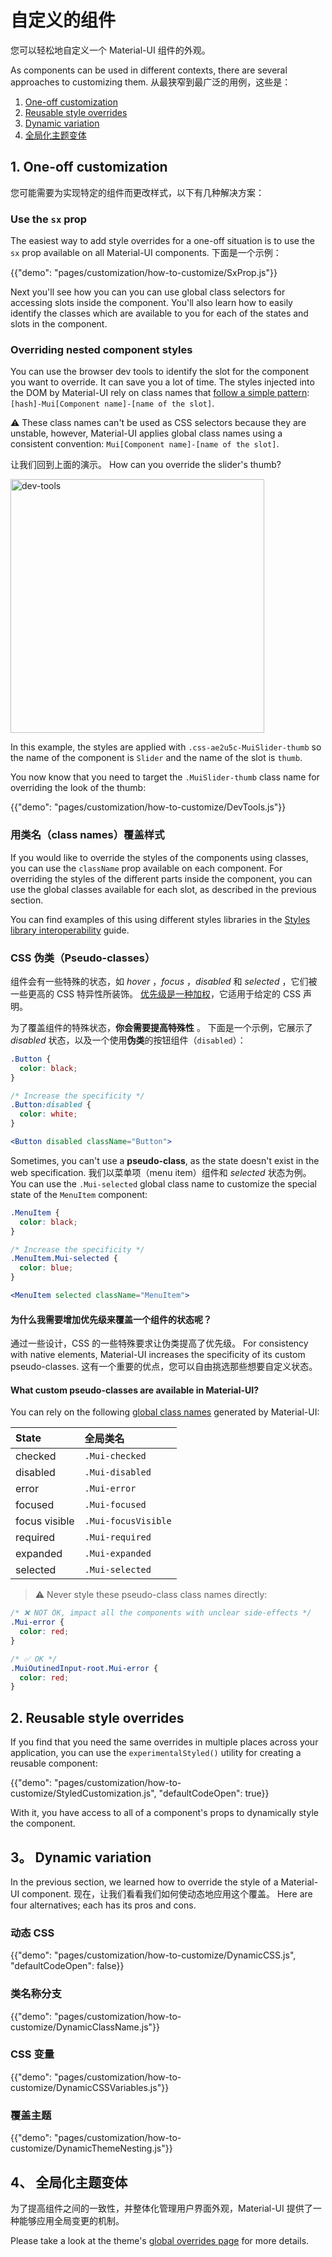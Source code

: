 # 自定义的组件

<p class="description">您可以轻松地自定义一个 Material-UI 组件的外观。</p>

As components can be used in different contexts, there are several approaches to customizing them. 从最狭窄到最广泛的用例，这些是：

1. [One-off customization](#1-one-off-customization)
1. [Reusable style overrides](#2-reusable-style-overrides)
1. [Dynamic variation](#3-dynamic-variation)
1. [全局化主题变体](#4-global-theme-variation)

## 1. One-off customization

您可能需要为实现特定的组件而更改样式，以下有几种解决方案：

### Use the `sx` prop

The easiest way to add style overrides for a one-off situation is to use the `sx` prop available on all Material-UI components. 下面是一个示例：

{{"demo": "pages/customization/how-to-customize/SxProp.js"}}

Next you'll see how you can you can use global class selectors for accessing slots inside the component. You'll also learn how to easily identify the classes which are available to you for each of the states and slots in the component.

### Overriding nested component styles

You can use the browser dev tools to identify the slot for the component you want to override. It can save you a lot of time. The styles injected into the DOM by Material-UI rely on class names that [follow a simple pattern](/styles/advanced/#class-names): `[hash]-Mui[Component name]-[name of the slot]`.

⚠️ These class names can't be used as CSS selectors because they are unstable, however, Material-UI applies global class names using a consistent convention: `Mui[Component name]-[name of the slot]`.

让我们回到上面的演示。 How can you override the slider's thumb?

<img src="/static/images/customization/dev-tools.png" alt="dev-tools" width="406" />

In this example, the styles are applied with `.css-ae2u5c-MuiSlider-thumb` so the name of the component is `Slider` and the name of the slot is `thumb`.

You now know that you need to target the `.MuiSlider-thumb` class name for overriding the look of the thumb:

{{"demo": "pages/customization/how-to-customize/DevTools.js"}}

### 用类名（class names）覆盖样式

If you would like to override the styles of the components using classes, you can use the `className` prop available on each component. For overriding the styles of the different parts inside the component, you can use the global classes available for each slot, as described in the previous section.

You can find examples of this using different styles libraries in the [Styles library interoperability](/guides/interoperability/) guide.

### CSS 伪类（Pseudo-classes）

组件会有一些特殊的状态，如 *hover* ，*focus* ，*disabled* 和 *selected* ，它们被一些更高的 CSS 特异性所装饰。 [优先级是一种加权](https://developer.mozilla.org/en-US/docs/Web/CSS/Specificity)，它适用于给定的 CSS 声明。

为了覆盖组件的特殊状态，**你会需要提高特殊性** 。 下面是一个示例，它展示了 *disabled* 状态，以及一个使用**伪类**的按钮组件（`disabled`）：

```css
.Button {
  color: black;
}

/* Increase the specificity */
.Button:disabled {
  color: white;
}
```

```jsx
<Button disabled className="Button">
```

Sometimes, you can't use a **pseudo-class**, as the state doesn't exist in the web specification. 我们以菜单项（menu item）组件和 *selected* 状态为例。 You can use the `.Mui-selected` global class name to customize the special state of the `MenuItem` component:

```css
.MenuItem {
  color: black;
}

/* Increase the specificity */
.MenuItem.Mui-selected {
  color: blue;
}
```

```jsx
<MenuItem selected className="MenuItem">
```

#### 为什么我需要增加优先级来覆盖一个组件的状态呢？

通过一些设计，CSS 的一些特殊要求让伪类提高了优先级。 For consistency with native elements, Material-UI increases the specificity of its custom pseudo-classes. 这有一个重要的优点，您可以自由挑选那些想要自定义状态。

#### What custom pseudo-classes are available in Material-UI?

You can rely on the following [global class names](/styles/advanced/#with-material-ui-core) generated by Material-UI:

| State         | 全局类名                |
|:------------- |:------------------- |
| checked       | `.Mui-checked`      |
| disabled      | `.Mui-disabled`     |
| error         | `.Mui-error`        |
| focused       | `.Mui-focused`      |
| focus visible | `.Mui-focusVisible` |
| required      | `.Mui-required`     |
| expanded      | `.Mui-expanded`     |
| selected      | `.Mui-selected`     |

> ⚠️ Never style these pseudo-class class names directly:

```css
/* ❌ NOT OK, impact all the components with unclear side-effects */
.Mui-error {
  color: red;
}

/* ✅ OK */
.MuiOutinedInput-root.Mui-error {
  color: red;
}
```

## 2. Reusable style overrides

If you find that you need the same overrides in multiple places across your application, you can use the `experimentalStyled()` utility for creating a reusable component:

{{"demo": "pages/customization/how-to-customize/StyledCustomization.js", "defaultCodeOpen": true}}

With it, you have access to all of a component's props to dynamically style the component.

## 3。 Dynamic variation

In the previous section, we learned how to override the style of a Material-UI component. 现在，让我们看看我们如何使动态地应用这个覆盖。 Here are four alternatives; each has its pros and cons.

### 动态 CSS

{{"demo": "pages/customization/how-to-customize/DynamicCSS.js", "defaultCodeOpen": false}}

### 类名称分支

{{"demo": "pages/customization/how-to-customize/DynamicClassName.js"}}

### CSS 变量

{{"demo": "pages/customization/how-to-customize/DynamicCSSVariables.js"}}

### 覆盖主题

{{"demo": "pages/customization/how-to-customize/DynamicThemeNesting.js"}}

## 4、 全局化主题变体

为了提高组件之间的一致性，并整体化管理用户界面外观，Material-UI 提供了一种能够应用全局变更的机制。

Please take a look at the theme's [global overrides page](/customization/globals/) for more details.
